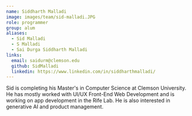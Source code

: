 ```yaml
---
name: Siddharth Malladi
image: images/team/sid-malladi.JPG
role: programmer
group: alum
aliases:
  - Sid Malladi
  - S Malladi
  - Sai Durga Siddharth Malladi
links:
  email: saidurm@clemson.edu
  github: SidMalladi
  linkedin: https://www.linkedin.com/in/siddharthmalladi/
---
```


Sid is completing his Master's in Computer Science at Clemson University. He has mostly worked with UI/UX Front-End Web Development and is working on app development in the Rife Lab. He is also interested in generative AI and product management.
